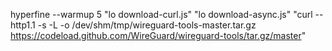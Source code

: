 hyperfine --warmup 5 "lo download-curl.js" "lo download-async.js" "curl --http1.1 -s -L -o /dev/shm/tmp/wireguard-tools-master.tar.gz https://codeload.github.com/WireGuard/wireguard-tools/tar.gz/master"
